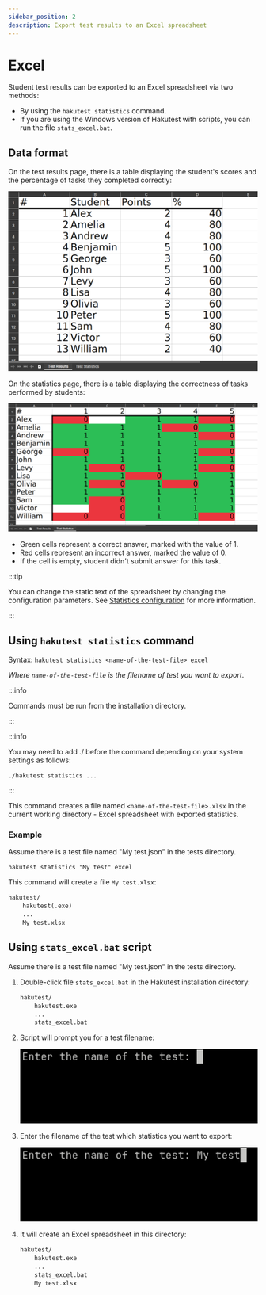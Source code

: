 ```yaml
---
sidebar_position: 2
description: Export test results to an Excel spreadsheet
---
```


# Excel

Student test results can be exported to an Excel spreadsheet via two methods:

-   By using the `hakutest statistics` command.
-   If you are using the Windows version of Hakutest with scripts, you can run the file `stats_excel.bat`.

## Data format

On the test results page, there is a table displaying the student's scores and the percentage of tasks they completed correctly:

![Excel test results example](./img/excel-results.png)

On the statistics page, there is a table displaying the correctness of tasks performed by students:

![Excel test statistics example](./img/excel-stats.png)

-   Green cells represent a correct answer, marked with the value of 1.
-   Red cells represent an incorrect answer, marked the value of 0.
-   If the cell is empty, student didn't submit answer for this task.

:::tip

You can change the static text of the spreadsheet by changing the configuration parameters. See [Statistics configuration](/docs/configuration/stats#excel) for more information.

:::

## Using `hakutest statistics` command

Syntax: `hakutest statistics <name-of-the-test-file> excel`

_Where `name-of-the-test-file` is the filename of test you want to export_.

:::info

Commands must be run from the installation directory.

:::

:::info

You may need to add ./ before the command depending on your system settings as follows:

```shell
./hakutest statistics ...
```

:::

This command creates a file named `<name-of-the-test-file>.xlsx` in the current working directory - Excel spreadsheet with exported statistics.

### Example

Assume there is a test file named "My test.json" in the tests directory.

```shell title='Command'
hakutest statistics "My test" excel
```

This command will create a file `My test.xlsx`:

```txt {4} title='Directory structure'
hakutest/
    hakutest(.exe)
    ...
    My test.xlsx
```

## Using `stats_excel.bat` script

Assume there is a test file named "My test.json" in the tests directory.

1. Double-click file `stats_excel.bat` in the Hakutest installation directory:

    ```txt {4} title='Directory structure'
    hakutest/
        hakutest.exe
        ...
        stats_excel.bat
    ```

2. Script will prompt you for a test filename:

    ![Script prompt](./img/script-stats-prompt-empty.png)

3. Enter the filename of the test which statistics you want to export:

    ![Script prompt with value entered](./img/script-stats-prompt-value.png)

4. It will create an Excel spreadsheet in this directory:

    ```txt {5} title='Directory structure'
    hakutest/
        hakutest.exe
        ...
        stats_excel.bat
        My test.xlsx
    ```
